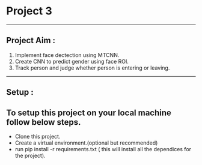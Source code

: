 # Project 3 

------------------------------------------------------------------
Project Aim :
------------------------------------------------------------------
1. Implement face dectection using MTCNN.
2. Create CNN to predict gender using face ROI.
3. Track person and judge whether person is entering or leaving.
------------------------------------------------------------------
Setup :
------------------------------------------------------------------
## To setup this project on your local machine follow below steps.
- Clone this project.
- Create a virtual environment.(optional but recommended)
- run pip install -r requirements.txt ( this will install all the dependices for the project).

